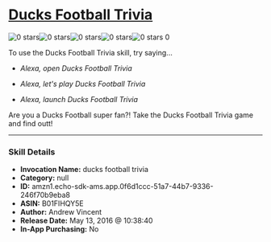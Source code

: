 # [Ducks Football Trivia](http://alexa.amazon.com/#skills/amzn1.echo-sdk-ams.app.0f6d1ccc-51a7-44b7-9336-246f70b9eba8)
![0 stars](../../images/ic_star_border_black_18dp_1x.png)![0 stars](../../images/ic_star_border_black_18dp_1x.png)![0 stars](../../images/ic_star_border_black_18dp_1x.png)![0 stars](../../images/ic_star_border_black_18dp_1x.png)![0 stars](../../images/ic_star_border_black_18dp_1x.png) 0

To use the Ducks Football Trivia skill, try saying...

* *Alexa, open Ducks Football Trivia*

* *Alexa, let's play Ducks Football Trivia*

* *Alexa, launch Ducks Football Trivia*

Are you a Ducks Football super fan?! Take the Ducks Football Trivia game and find outt!

***

### Skill Details

* **Invocation Name:** ducks football trivia
* **Category:** null
* **ID:** amzn1.echo-sdk-ams.app.0f6d1ccc-51a7-44b7-9336-246f70b9eba8
* **ASIN:** B01FIHQY5E
* **Author:** Andrew Vincent
* **Release Date:** May 13, 2016 @ 10:38:40
* **In-App Purchasing:** No
